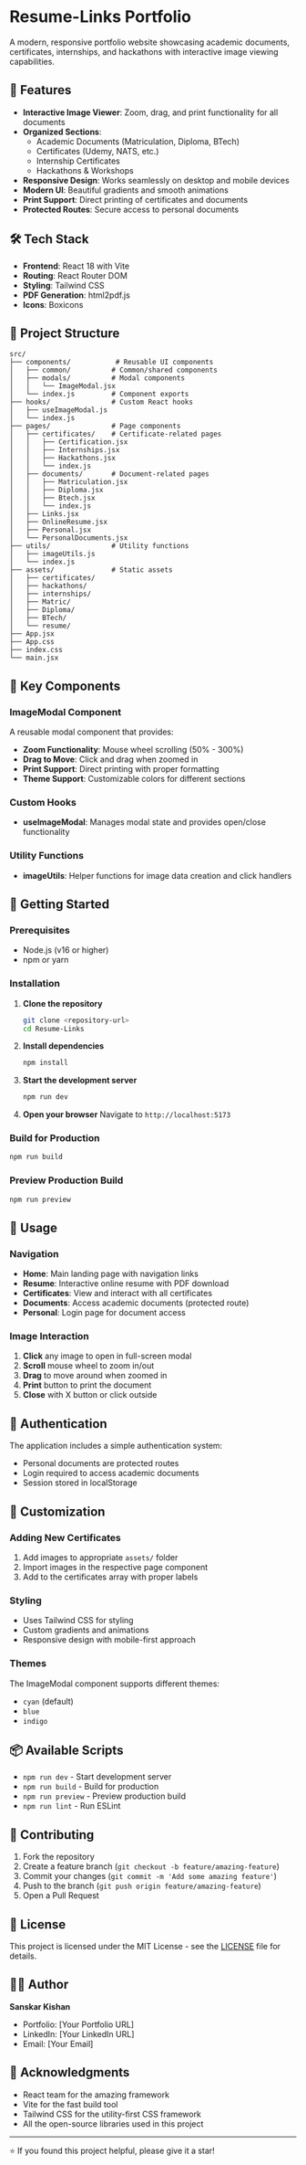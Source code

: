 # Resume-Links Portfolio

A modern, responsive portfolio website showcasing academic documents, certificates, internships, and hackathons with interactive image viewing capabilities.

## 🚀 Features

- **Interactive Image Viewer**: Zoom, drag, and print functionality for all documents
- **Organized Sections**: 
  - Academic Documents (Matriculation, Diploma, BTech)
  - Certificates (Udemy, NATS, etc.)
  - Internship Certificates
  - Hackathons & Workshops
- **Responsive Design**: Works seamlessly on desktop and mobile devices
- **Modern UI**: Beautiful gradients and smooth animations
- **Print Support**: Direct printing of certificates and documents
- **Protected Routes**: Secure access to personal documents

## 🛠️ Tech Stack

- **Frontend**: React 18 with Vite
- **Routing**: React Router DOM
- **Styling**: Tailwind CSS
- **PDF Generation**: html2pdf.js
- **Icons**: Boxicons

## 📁 Project Structure

```
src/
├── components/           # Reusable UI components
│   ├── common/          # Common/shared components
│   ├── modals/          # Modal components
│   │   └── ImageModal.jsx
│   └── index.js         # Component exports
├── hooks/               # Custom React hooks
│   ├── useImageModal.js
│   └── index.js
├── pages/               # Page components
│   ├── certificates/    # Certificate-related pages
│   │   ├── Certification.jsx
│   │   ├── Internships.jsx
│   │   ├── Hackathons.jsx
│   │   └── index.js
│   ├── documents/       # Document-related pages
│   │   ├── Matriculation.jsx
│   │   ├── Diploma.jsx
│   │   ├── Btech.jsx
│   │   └── index.js
│   ├── Links.jsx
│   ├── OnlineResume.jsx
│   ├── Personal.jsx
│   └── PersonalDocuments.jsx
├── utils/               # Utility functions
│   ├── imageUtils.js
│   └── index.js
├── assets/              # Static assets
│   ├── certificates/
│   ├── hackathons/
│   ├── internships/
│   ├── Matric/
│   ├── Diploma/
│   ├── BTech/
│   └── resume/
├── App.jsx
├── App.css
├── index.css
└── main.jsx
```

## 🎯 Key Components

### ImageModal Component
A reusable modal component that provides:
- **Zoom Functionality**: Mouse wheel scrolling (50% - 300%)
- **Drag to Move**: Click and drag when zoomed in
- **Print Support**: Direct printing with proper formatting
- **Theme Support**: Customizable colors for different sections

### Custom Hooks
- **useImageModal**: Manages modal state and provides open/close functionality

### Utility Functions
- **imageUtils**: Helper functions for image data creation and click handlers

## 🚀 Getting Started

### Prerequisites
- Node.js (v16 or higher)
- npm or yarn

### Installation

1. **Clone the repository**
   ```bash
   git clone <repository-url>
   cd Resume-Links
   ```

2. **Install dependencies**
   ```bash
   npm install
   ```

3. **Start the development server**
   ```bash
   npm run dev
   ```

4. **Open your browser**
   Navigate to `http://localhost:5173`

### Build for Production

```bash
npm run build
```

### Preview Production Build

```bash
npm run preview
```

## 📱 Usage

### Navigation
- **Home**: Main landing page with navigation links
- **Resume**: Interactive online resume with PDF download
- **Certificates**: View and interact with all certificates
- **Documents**: Access academic documents (protected route)
- **Personal**: Login page for document access

### Image Interaction
1. **Click** any image to open in full-screen modal
2. **Scroll** mouse wheel to zoom in/out
3. **Drag** to move around when zoomed in
4. **Print** button to print the document
5. **Close** with X button or click outside

## 🔐 Authentication

The application includes a simple authentication system:
- Personal documents are protected routes
- Login required to access academic documents
- Session stored in localStorage

## 🎨 Customization

### Adding New Certificates
1. Add images to appropriate `assets/` folder
2. Import images in the respective page component
3. Add to the certificates array with proper labels

### Styling
- Uses Tailwind CSS for styling
- Custom gradients and animations
- Responsive design with mobile-first approach

### Themes
The ImageModal component supports different themes:
- `cyan` (default)
- `blue`
- `indigo`

## 📦 Available Scripts

- `npm run dev` - Start development server
- `npm run build` - Build for production
- `npm run preview` - Preview production build
- `npm run lint` - Run ESLint

## 🤝 Contributing

1. Fork the repository
2. Create a feature branch (`git checkout -b feature/amazing-feature`)
3. Commit your changes (`git commit -m 'Add some amazing feature'`)
4. Push to the branch (`git push origin feature/amazing-feature`)
5. Open a Pull Request

## 📄 License

This project is licensed under the MIT License - see the [LICENSE](LICENSE) file for details.

## 👨‍💻 Author

**Sanskar Kishan**
- Portfolio: [Your Portfolio URL]
- LinkedIn: [Your LinkedIn URL]
- Email: [Your Email]

## 🙏 Acknowledgments

- React team for the amazing framework
- Vite for the fast build tool
- Tailwind CSS for the utility-first CSS framework
- All the open-source libraries used in this project

---

⭐ If you found this project helpful, please give it a star!